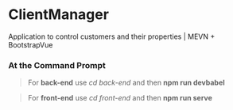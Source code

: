 # ClientManager
Application to control customers and their properties | MEVN + BootstrapVue

### At the Command Prompt
> For **back-end** use *cd back-end* and then **npm run devbabel**

> For **front-end** use *cd front-end* and then **npm run serve**
